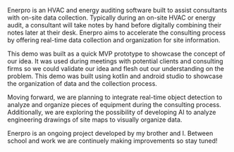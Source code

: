 Enerpro is an HVAC and energy auditing software built to assist consultants with on-site data collection. 
Typically during an on-site HVAC or energy audit, a consultant will take notes by hand before digitally combining their notes later at their desk.
Enerpro aims to accelerate the consulting process by offering real-time data collection and organization for site information.

This demo was built as a quick MVP prototype to showcase the concept of our idea. It was used during meetings with potential clients and consulting firms so we could validate our idea and flesh out our understanding on the problem. This demo was built using kotlin and android studio to showcase the organization of data and the collection process. 

Moving forward, we are planning to integrate real-time object detection to analyze and organize pieces of equipment during the consulting process.
Additionally, we are exploring the possibility of developing AI to analyze engineering drawings of site maps to visually organize data.

Enerpro is an ongoing project developed by my brother and I. Between school and work we are continuely making improvements so stay tuned!

